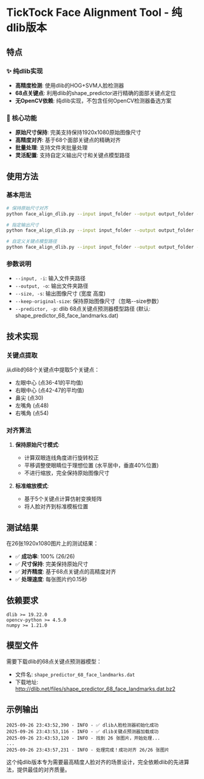 # TickTock Face Alignment Tool - 纯dlib版本

## 特点

### ✨ 纯dlib实现
- **高精度检测**: 使用dlib的HOG+SVM人脸检测器
- **68点关键点**: 利用dlib的shape_predictor进行精确的面部关键点定位
- **无OpenCV依赖**: 纯dlib实现，不包含任何OpenCV检测器备选方案

### 🎯 核心功能
- **原始尺寸保持**: 完美支持保持1920x1080原始图像尺寸
- **高精度对齐**: 基于68个面部关键点的精确对齐
- **批量处理**: 支持文件夹批量处理
- **灵活配置**: 支持自定义输出尺寸和关键点模型路径

## 使用方法

### 基本用法
```bash
# 保持原始尺寸对齐
python face_align_dlib.py --input input_folder --output output_folder --keep-original-size

# 指定输出尺寸
python face_align_dlib.py --input input_folder --output output_folder --size 512 512

# 自定义关键点模型路径
python face_align_dlib.py --input input_folder --output output_folder --keep-original-size --predictor my_model.dat
```

### 参数说明
- `--input, -i`: 输入文件夹路径
- `--output, -o`: 输出文件夹路径  
- `--size, -s`: 输出图像尺寸 (宽度 高度)
- `--keep-original-size`: 保持原始图像尺寸（忽略--size参数）
- `--predictor, -p`: dlib 68点关键点预测器模型路径 (默认: shape_predictor_68_face_landmarks.dat)

## 技术实现

### 关键点提取
从dlib的68个关键点中提取5个关键点：
- 左眼中心 (点36-41的平均值)
- 右眼中心 (点42-47的平均值)  
- 鼻尖 (点30)
- 左嘴角 (点48)
- 右嘴角 (点54)

### 对齐算法
1. **保持原始尺寸模式**: 
   - 计算双眼连线角度进行旋转校正
   - 平移调整使眼睛位于理想位置 (水平居中，垂直40%位置)
   - 不进行缩放，完全保持原始图像尺寸

2. **标准缩放模式**:
   - 基于5个关键点计算仿射变换矩阵
   - 将人脸对齐到标准模板位置

## 测试结果

在26张1920x1080图片上的测试结果：
- ✅ **成功率**: 100% (26/26)
- ✅ **尺寸保持**: 完美保持原始尺寸
- ✅ **对齐精度**: 基于68点关键点的高精度对齐
- ✅ **处理速度**: 每张图片约0.15秒

## 依赖要求

```
dlib >= 19.22.0
opencv-python >= 4.5.0
numpy >= 1.21.0
```

## 模型文件

需要下载dlib的68点关键点预测器模型：
- 文件名: `shape_predictor_68_face_landmarks.dat`
- 下载地址: http://dlib.net/files/shape_predictor_68_face_landmarks.dat.bz2

## 示例输出

```
2025-09-26 23:43:52,390 - INFO - ✅ dlib人脸检测器初始化成功
2025-09-26 23:43:53,116 - INFO - ✅ dlib关键点预测器加载成功
2025-09-26 23:43:53,120 - INFO - 找到 26 张图片，开始处理...
...
2025-09-26 23:43:57,231 - INFO - 处理完成！成功对齐 26/26 张图片
```

这个纯dlib版本专为需要最高精度人脸对齐的场景设计，完全依赖dlib的先进算法，提供最佳的对齐质量。